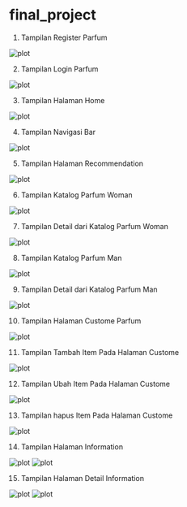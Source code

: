 # final_project

1. Tampilan Register Parfum                                               

![plot](./img/login.PNG)

2. Tampilan Login Parfum

![plot](./img/regist.PNG)

3. Tampilan Halaman Home

![plot](./img/home.PNG)

4. Tampilan Navigasi Bar

![plot](./img/navigation.PNG)

5. Tampilan Halaman Recommendation

![plot](./img/recom.PNG)

6. Tampilan Katalog Parfum Woman

![plot](./img/RecWoman.PNG)

7. Tampilan Detail dari Katalog Parfum Woman

![plot](./img/descWoman.PNG)

8. Tampilan Katalog Parfum Man

![plot](./img/RecMan.PNG)

9. Tampilan Detail dari Katalog Parfum Man

![plot](./img/descMan.PNG)

10. Tampilan Halaman Custome Parfum 

![plot](./img/tabCustom.PNG)

11. Tampilan Tambah Item Pada Halaman Custome

![plot](./img/tambahItem.PNG)

12. Tampilan Ubah Item Pada Halaman Custome

![plot](./img/ubahItem.PNG)

13. Tampilan hapus Item Pada Halaman Custome

![plot](./img/hapusItem.PNG)

14. Tampilan Halaman Information

![plot](./img/information.PNG) ![plot](./img/Information1.PNG)

15. Tampilan Halaman Detail Information

![plot](./img/news1.PNG) ![plot](./img/news2.PNG)

